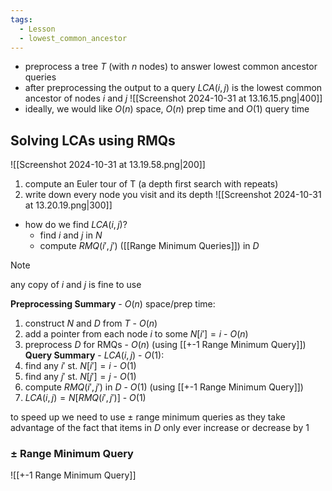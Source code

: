 ```yaml
---
tags:
  - Lesson
  - lowest_common_ancestor
---
```

- preprocess a tree $T$ (with $n$ nodes) to answer lowest common ancestor queries
- after preprocessing the output to a query $LCA(i,j)$ is the lowest common ancestor of nodes $i$ and $j$
![[Screenshot 2024-10-31 at 13.16.15.png|400]]
- ideally, we would like $O(n)$ space, $O(n)$ prep time and $O(1)$ query time
## Solving LCAs using RMQs
![[Screenshot 2024-10-31 at 13.19.58.png|200]]
1. compute an Euler tour of T (a depth first search with repeats)
2. write down every node you visit and its depth
![[Screenshot 2024-10-31 at 13.20.19.png|300]]
- how do we find $LCA(i,j)$?
	- find $i$ and $j$ in $N$
	- compute $RMQ(i',j')$ ([[Range Minimum Queries]]) in $D$
>[!note]
any copy of $i$ and $j$ is fine to use

**Preprocessing Summary** - $O(n)$ space/prep time:
1. construct $N$ and $D$ from $T$ - $O(n)$
2. add a pointer from each node $i$ to some $N[i']=i$ - $O(n)$
3. preprocess $D$ for RMQs - $O(n)$ (using [[+-1 Range Minimum Query]])
**Query Summary** - $LCA(i,j)$ - $O(1)$:
1. find any $i'$ st. $N[i']=i$ - $O(1)$
2. find any $j'$ st. $N[j']=j$ - $O(1)$
3. compute $RMQ(i', j')$ in $D$ - $O(1)$ (using [[+-1 Range Minimum Query]])
4. $LCA(i,j)=N[RMQ(i',j')]$ - $O(1)$

to speed up we need to use $\pm$ range minimum queries as they take advantage of the fact that items in $D$ only ever increase or decrease by $1$
### $\pm$ Range Minimum Query
![[+-1 Range Minimum Query]]

